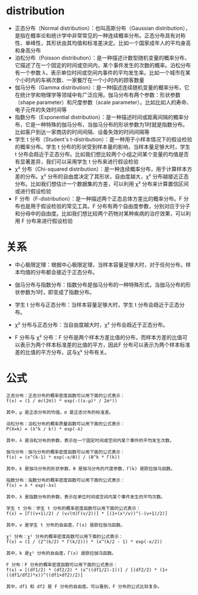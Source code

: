 # distribution 
- 正态分布（Normal distribution）：也叫高斯分布（Gaussian distribution），是指在概率论和统计学中非常常见的一种连续概率分布。正态分布具有对称性、单峰性，其形状由其均值和标准差决定。比如一个国家成年人的平均身高和身高分布
- 泊松分布（Poisson distribution）：是一种描述计数型随机变量的概率分布，它描述了在一个固定的时间或空间内，某个事件发生的次数的概率。泊松分布有一个参数 λ，表示单位时间或空间内事件的平均发生率。比如一个城市在某个小时内的车祸次数、一家餐厅在一个小时内的顾客数量
- 伽马分布（Gamma distribution）：是一种描述连续随机变量的概率分布，它在统计学和物理学等领域中有广泛应用。伽马分布有两个参数：形状参数（shape parameter）和尺度参数（scale parameter）。比如比如人的寿命、电子元件的失效时间等
- 指数分布（Exponential distribution）：是一种描述时间或距离间隔的概率分布，它是一种特殊的伽马分布，当伽马分布的形状参数为1时就是指数分布。比如客户到达一家商店的时间间隔、设备失效的时间间隔等
- 学生 t 分布（Student's t-distribution）：是一种用于小样本情况下的假设检验的概率分布。学生 t 分布的形状受到样本量的影响，当样本量足够大时，学生 t 分布会趋近于正态分布。比如我们想比较两个小组之间某个变量的均值是否有显著差异，我们可以采用学生 t 分布来进行假设检验
- χ² 分布（Chi-squared distribution）：是一种连续概率分布，用于计算样本方差的分布。χ² 分布的自由度决定了其形状，自由度越大，χ² 分布越接近正态分布。比如我们想估计一个数据集的方差，可以利用 χ² 分布来计算置信区间或进行假设检验
- F 分布（F-distribution）：是一种描述两个正态总体方差比的概率分布。F 分布也是用于假设检验的常见工具。F 分布有两个自由度参数，分别对应于分子和分母中的自由度。比如我们想比较两个药物对某种疾病的治疗效果，可以利用 F 分布来进行假设检验

# 关系 
- 中心极限定理：根据中心极限定理，当样本容量足够大时，对于任何分布，样本均值的分布都会接近于正态分布。

- 伽马分布与指数分布：指数分布是伽马分布的一种特殊形式，当伽马分布的形状参数为1时，即变成了指数分布。

- 学生 t 分布与正态分布：当样本容量足够大时，学生 t 分布会趋近于正态分布。

- χ² 分布与正态分布：当自由度越大时，χ² 分布会趋近于正态分布。

- F 分布与 χ² 分布：F 分布是两个样本方差比值的分布，而样本方差的比值可以表示为两个样本标准差的比值的平方，因此F 分布可以表示为两个样本标准差的比值的平方分布，这与χ² 分布有关。

# 公式
````
正态分布：正态分布的概率密度函数可以用下面的公式表示：
f(x) = (1 / σ√(2π)) * exp(-((x-μ)² / 2σ²))

其中，μ 是正态分布的均值，σ 是正态分布的标准差。

泊松分布：泊松分布的概率质量函数可以用下面的公式表示：
P(X=k) = (λ^k / k!) * exp(-λ)

其中，λ 是泊松分布的参数，表示在一个固定时间或空间内某个事件的平均发生次数。

伽马分布：伽马分布的概率密度函数可以用下面的公式表示：
f(x) = (x^(k-1) * exp(-x/θ)) / (θ^k * Γ(k))

其中，k 是伽马分布的形状参数，θ 是伽马分布的尺度参数，Γ(k) 是欧拉伽马函数。

指数分布：指数分布的概率密度函数可以用下面的公式表示：
f(x) = λ * exp(-λx)

其中，λ 是指数分布的参数，表示在单位时间或空间内某个事件发生的平均次数。

学生 t 分布：学生 t 分布的概率密度函数可以用下面的公式表示：
f(x) = [Γ((v+1)/2) / (v√(π)Γ(v/2))] * [(1+(x²/v))^(-(v+1)/2)]

其中，v 是学生 t 分布的自由度，Γ(x) 是欧拉伽马函数。

χ² 分布：χ² 分布的概率密度函数可以用下面的公式表示：
f(x) = (1 / (2^(k/2) * Γ(k/2))) * (x^(k/2 - 1) * exp(-x/2))

其中，k 是χ² 分布的自由度，Γ(x) 是欧拉伽马函数。

F 分布：F 分布的概率密度函数可以用下面的公式表示：
f(x) = [(df1/2) * (df2/2) * (x^((df1/2)-1))] / [(df2/2) * (1+((df1/df2)*x))^((df1+df2)/2)]

其中，df1 和 df2 是 F 分布的自由度。可以看到，F 分布的公式比较复杂。
````